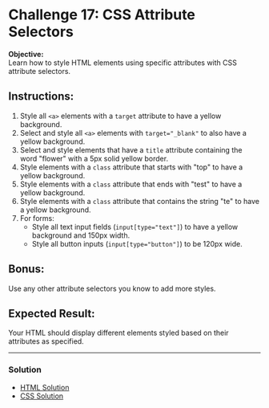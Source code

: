 # Challenge 17: CSS Attribute Selectors

**Objective:**  
Learn how to style HTML elements using specific attributes with CSS attribute selectors.

## Instructions:
1. Style all `<a>` elements with a `target` attribute to have a yellow background.
2. Select and style all `<a>` elements with `target="_blank"` to also have a yellow background.
3. Select and style elements that have a `title` attribute containing the word "flower" with a 5px solid yellow border.
4. Style elements with a `class` attribute that starts with "top" to have a yellow background.
5. Style elements with a `class` attribute that ends with "test" to have a yellow background.
6. Style elements with a `class` attribute that contains the string "te" to have a yellow background.
7. For forms:
   - Style all text input fields (`input[type="text"]`) to have a yellow background and 150px width.
   - Style all button inputs (`input[type="button"]`) to be 120px wide.

## Bonus:
Use any other attribute selectors you know to add more styles.

## Expected Result:
Your HTML should display different elements styled based on their attributes as specified.

---

### Solution

- [HTML Solution](./solution17.html)
- [CSS Solution](./style.css)
